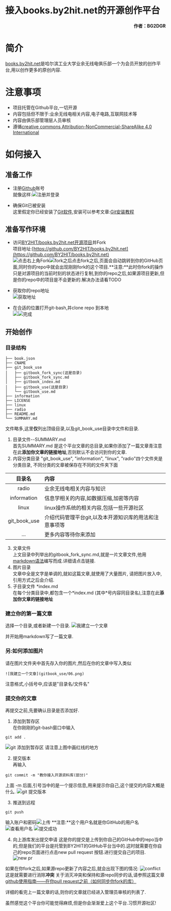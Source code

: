# 接入books.by2hit.net的开源创作平台
#### <p align="right"> 作者：BG2DGR</p>


# 简介 

[books.by2hit.net](books.by2hit.net)是哈尔滨工业大学业余无线电俱乐部一个为会员开放的创作平台,用以创作更多的原创内容.

# 注意事项

* 项目托管在Github平台,一切开源
* 内容包括但不限于:业余无线电相关内容,电子电路,互联网技术等
* 内容由俱乐部管理层人员审核 
* 遵循[creative commons Attribution-NonCommercial-ShareAlike 4.0 International](../LICENSE)

# 如何接入

## 准备工作

* 注册[Github](https://github.com/)账号  
就像这样:![注册并登录](gitbook_use/00_register_github.png)

* 确保Git已被安装  
这里假定你已经安装了[Git软件](https://git-scm.com/),安装可以参考文章:[Git安装教程](https://www.jianshu.com/p/414ccd423efc) 


## 准备写作环境

* 访问[BY2HIT/books.by2hit.net开源项目](https://github.com/BY2HIT/books.by2hit.net)并Fork  
项目地址:[https://github.com/BY2HIT/books.by2hit.net](https://github.com/BY2HIT/books.by2hit.net)  
![点击右上角Fork](gitbook_use/01_fork_project.png)![fork之后](gitbook_use/02_forked.png)点击fork之后,页面会自动跳转到你的GitHub页面,同时你的repo中就会出现刚刚fork的这个项目.**注意:**此时你fork的操作只是对源项目的当前时刻的状态进行复制,到你的repo之后,如果源项目更新,但是你的repo中的项目是不会更新的.解决办法请看TODO
 
* 获取你的repo地址  
![获取地址](gitbook_use/03_clone_url.png)

* 在合适的位置打开git-bash,并clone repo 到本地  
![](gitbook_use/04.png)![完成](gitbook_use/05.png)


## 开始创作
### 目录结构
```
├── book.json
├── CNAME
├── git_book_use
│   ├── gitbook_fork_sync(这是目录)
│   ├── gitbook_fork_sync.md
│   ├── gitbook_index.md
│   ├── gitbook_use(这是目录)
│   └── gitbook_use.md
├── information
├── LICENSE
├── linux
├── radio
├── README.md
└── SUMMARY.md
```   
文件略多,这里**仅**列出顶级目录,以及git_book_use目录中文件和目录.  
1. 目录文件--SUMMARY.md  
首先SUMMARY.md 是这个平台文章的总目录,如果你添加了一篇文章青注意在此**添加你文章的链接地址**,否则默认不会访问到你的文章.  
2. 内容分类目录
"git_book_use", "information", "linux", "radio"四个文件夹是分类目录, 不同分类的文章被保存在不同的文件夹下面

|目录名|内容|
|:-------:|:------------- |
|   radio  |业余无线电相关内容与知识|
|information|信息学相关的内容,如数据压缩,加密等内容|
|linux|linux操作系统的相关内容,包括一些开源社区|
|git_book_use|介绍代码管理平台git,以及本开源知识库的用法和注意事项等|
|...|更多内容等待你来添加|
3. 文章文件  
上文目录中列举出的gitbook_fork_sync.md,就是一片文章文件,他用[markdown语法](https://www.jianshu.com/p/b03a8d7b1719)编写而成.详细请点击链接.  
4. 图片目录  
文章中全是文字是单调的,就如这篇文章,就使用了大量图片, 请把图片放入中,引用方式之后会介绍.  
5. 子目录文件 *index.md  
在每个分类目录中,都包含一个\*index.md \(其中\*号内容同目录名\),注意在此**添加你文章的链接地址**

### 建立你的第一篇文章
选择一个目录,或者新建一个目录.
![我建立一个文章](gitbook_use/06.png)

并开始用markdown写了一篇文章.

### 另:如何添加图片
请在图片文件夹中首先存入你的图片,然后在你的文章中写入类似
```
![我建立一个文章](gitbook_use/06.png)
```
注意格式,小括号中,应该是"目录名/文件名"

### 提交你的文章
再提交之前,先要确认目录是否添加好.
1. 添加到暂存区  
在你刚刚的git-bash窗口中输入  
```
git add .
```
![git 添加到暂存区](gitbook_use/07.png)
请注意上图中画红线的地方  

2. 提交版本   
再输入
```
git commit -m "教你接入开源资料库(部分)"
```
上面 -m 后面,引号当中的是一个提示信息,用来提示你自己,这个提交的内容大概是什么.
![git 提交版本](gitbook_use/08.png)

3. 推送到远程
```
git push
```
输入账户和密码![上传](gitbook_use/09.png)
**注意:**这个用户名就是你GitHub的用户名  
![查看用户名](gitbook_use/10.png)
![提交成功](gitbook_use/11.png)

4. 向上游库发出提交申请
这是你的提交是上传到你自己的GitHub中的repo当中的,但是我们的平台是托管到BY2HIT的GitHub平台当中的.这时就需要在你自己的repo页面进行点击new pull request 按钮.进行提交自己的项目.
![new pr](gitbook_use/12.png)

如果在你fork之后,如果源repo更新了内容之后,就会出现下图的情况:
![conflict](gitbook_use/13.png)
这是就需要进行消除**冲突**
关于消灭冲突和保持和源repo同步的话,请参照这篇文章[github使用指南——在你pull request之前（如何同步你fork的库）](gitbook_fork_sync.md)

详细的看完上一篇文章的话,则你的文章就已经进入管理员审核的列表了.

虽然感觉这个平台你可能觉得麻烦,但是你会渐渐爱上这个平台.习惯开源社区!
